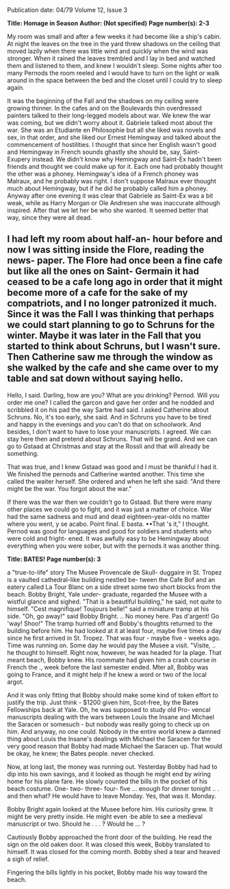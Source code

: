 Publication date: 04/79
Volume 12, Issue 3

**Title: Homage in Season**
**Author:  (Not specified)**
**Page number(s): 2-3**

My room was small and after a few
weeks it had become like a ship's
cabin. At night the leaves on the tree
in the yard threw shadows on the
ceiling that moved lazily when there
was little wind and quickly when the
wind was stronger. When it rained the
leaves trembled and I lay in bed and
watched them and listened to them,
and knew I wouldn't sleep. Some
nights after too many Pernods the
room reeled and I would have to turn
on the light or walk around in the
space between the bed and the closet
until I could try to sleep again.


It was the beginning of the Fall and
the shadows on my ceiling were
growing thinner. In the cafes and on
the Boulevards thin overdressed
painters talked to their long-legged
models about war. We knew the war
was coming, but we didn't worry
about it. Gabriele talked most about
the war. She was an Etudiante en
Philosophie but all she liked was
novels and sex, in that order, and she
liked our Ernest Hemingway and
talked about the commencement of
hostilities. I thought that since her
English wasn't good and Hemingway
in French sounds ghastly she should
be, say, Saint-Exupery instead. We
didn't know why Hemingway and
Saint-Ex hadn't been friends and
thought we could make up for it.
Each one had probably thought the
other was a phoney. Hemingway's
idea of a French phoney was
Malraux, and he probably was right. I
don't suppose Malraux ever thought
much about Hemingway, but if he did
he probably called him a phoney.
Anyway after one evening it was clear
that Gabriele as Saint-Ex was a bit
weak, while as Harry Morgan or Ole
Andresen she was inaccurate although
inspired. After that we let her be who
she wanted. It seemed better that way,
since they were all dead.


I had left my room about half-an-
hour before and now I was sitting
inside the Flore, reading the news-
paper. The Flore had once been a fine
cafe but like all the ones on Saint-
Germain it had ceased to be a cafe
long ago in order that it might
become more of a cafe for the sake of
my compatriots, and I no longer
patronized it much. Since it was the
Fall I was thinking that perhaps we
could start planning to go to Schruns
for the winter. Maybe it was later in
the Fall that you started to think
about Schruns, but I wasn't sure.
Then Catherine saw me through the
window as she walked by the cafe and
she came over to my table and sat
down without saying hello.
-
Hello, I said.
Darling, how are you? What are
you drinking?
Pernod.
Will you order me one?
I called the garcon and gave her
order and he nodded and scribbled it
on his pad the way Sartre had said. I
asked Catherine about Schruns.
No, it's too early, she said. And
in Schruns you have to be tired and
happy in the evenings and you can't
do that on schoolwork. And besides, I
don't want to have to lose your
manuscripts.
I agreed.
We can stay here then and
pretend about Schruns.
That will be grand. And we can
go to Gstaad at Christmas and stay at
the Rossli and that will already be
something.


That was true, and I knew Gstaad
was good and I must be thankful I
had it. We finished the pernods and
Catherine wanted another. This time
she called the waiter herself. She
ordered and when he left she said:
"And there might be the war. You
forgot about the war."


If there was the war then we
couldn't go to Gstaad. But there were
many other places we could go to
fight, and it was just a matter of
choice. War had the same sadness and
mud and dead eighteen-year-olds no
matter where you went, y se acabo.
Point final. E basta. ••That 's it," I
thought. Pernod was good for
languages and good for soldiers and
students who were cold and fright-
ened. It was awfully easy to be
Hemingway about everything when
you were sober, but with the pernods
it was another thing.


**Title: BATES!**
**Page number(s): 3**

a "true-to-life" story
The Musee Provencale de Skull-
duggaire in St. Tropez is a vaulted
cathedral-like building nestled be-
tween the Cafe Bof and an eatery
called La Tour Blanc on a side street
some two short blocks from the
beach. Bobby Bright, Yale under-
graduate, regarded the Musee with a
wistful glance and sighed.
"That is a beautiful building," he
said, not quite to himself.
"Cest magnifique! Toujours belle!"
said a miniature tramp at his side.
"Oh, go away!" said Bobby Bright.
.. No money here. Pas d'argent! Go
'way! Shoo!"
The tramp hurried off and Bobby's
thoughts returned to the building
before him. He had looked at it at
least four, maybe five times a day
since he first arrived in St. Tropez.
That was four -
maybe five -
weeks
ago. Time was running on. Some day
he would pay the Musee a visit.
"Visite, .. he thought to himself.
Right now, however, he was headed
for Ia plage. That meant beach,
Bobby knew. His roommate had given
him a crash course in French the
., week before the last semester ended.
Mter all, Bobby was going to France,
and it might help if he knew a word
or two of the local argot.


And it was only fitting that Bobby
should make some kind of token
effort to justify the trip. Just think -
$1200 given him, Scot-free, by the
Bates Fellowships back at Yale. Oh,
he was supposed to study old Pro-
vencal manuscripts dealing with the
wars between Louis the Insane and
Michael the Saracen or somesuch -
but nobody was really going to check
up on him. And anyway, no one
could. Nobody in the entire world
knew a damned thing about Louis the
Insane's dealings with Michael the
Saracen for the very good reason that
Bobby had made Michael the Saracen
up. That would be okay, he knew; the
Bates people. never checked.


Now, at long last, the money was
running out. Yesterday Bobby had
had to dip into his own savings, and
it looked as though he might end by
wiring home for his plane fare. He
slowly counted the bills in the pocket
of his beach costume. One- two-
three- four- five ... enough for
dinner tonight .. . and then what? He
would have to leave Monday. Yes,
that was it. Monday.


Bobby Bright again looked at the
Musee before him. His curiosity grew.
It might be very pretty inside. He
might even ·be able to see a medieval
manuscript or two. Should he . . . ?
Would he ... ?


Cautiously Bobby approached the
front door of the building. He read
the sign on the old oaken door. It was
closed this week, Bobby translated to
himself. It was closed for the coming
month. Bobby shed a tear and heaved
a sigh of relief.


Fingering the bills lightly in his
pocket, Bobby made his way toward
the beach.